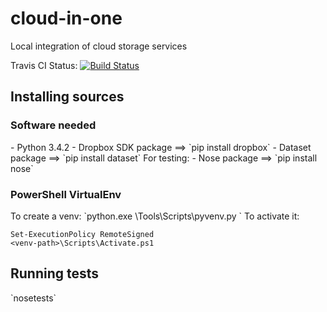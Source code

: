 cloud-in-one
============

Local integration of cloud storage services

Travis CI Status:
[![Build Status](https://travis-ci.org/fawques/cloud-in-one.svg?branch=master)](https://travis-ci.org/fawques/cloud-in-one)

<h2>Installing sources</h2>
<h3>Software needed</h3>
- Python 3.4.2
- Dropbox SDK package ==> `pip install dropbox`
- Dataset package ==> `pip install dataset`
For testing:
- Nose package ==> `pip install nose`


<h3>PowerShell VirtualEnv</h3>
To create a venv:
`python.exe <Path to python>\Tools\Scripts\pyvenv.py <venv-path>`
To activate it:

    Set-ExecutionPolicy RemoteSigned
    <venv-path>\Scripts\Activate.ps1

<h2>Running tests</h2>
`nosetests`

